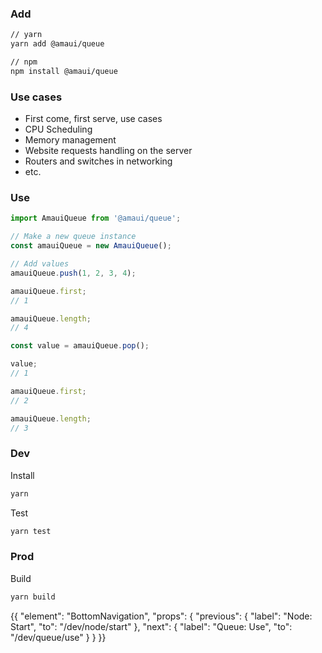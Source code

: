 
### Add

```bash
// yarn
yarn add @amaui/queue

// npm
npm install @amaui/queue
```

### Use cases
- First come, first serve, use cases
- CPU Scheduling
- Memory management
- Website requests handling on the server
- Routers and switches in networking
- etc.

### Use

```javascript
import AmauiQueue from '@amaui/queue';

// Make a new queue instance
const amauiQueue = new AmauiQueue();

// Add values
amauiQueue.push(1, 2, 3, 4);

amauiQueue.first;
// 1

amauiQueue.length;
// 4

const value = amauiQueue.pop();

value;
// 1

amauiQueue.first;
// 2

amauiQueue.length;
// 3
```

### Dev

Install

```bash
yarn
```

Test

```bash
yarn test
```

### Prod

Build

```bash
yarn build
```

{{
  "element": "BottomNavigation",
  "props": {
    "previous": {
      "label": "Node: Start",
      "to": "/dev/node/start"
    },
    "next": {
      "label": "Queue: Use",
      "to": "/dev/queue/use"
    }
  }
}}
